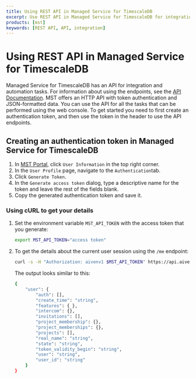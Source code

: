 ```yaml
---
title: Using REST API in Managed Service for TimescaleDB
excerpt: Use REST API in Managed Service for TimescaleDB for integration and automation
products: [mst]
keywords: [REST API, API, integration]
---
```


# Using REST API in Managed Service for TimescaleDB

Managed Service for TimescaleDB has an API for integration and automation tasks.
For information about using the endpoints, see the [API Documentation][aiven-api].
MST offers an HTTP API with token authentication and JSON-formatted data. You
can use the API for all the tasks that can be performed using the web console.
To get started you need to first create an authentication token, and then use
the token in the header to use the API endpoints.

<Procedure>

## Creating an authentication token in Managed Service for TimescaleDB

1.  In [MST Portal][mst-login], click `User Information` in the top right corner.
1.  In the `User Profile` page, navigate to the `Authentication`tab.
1.  Click `Generate Token`.
1.  In the `Generate access token` dialog, type a descriptive name for the
    token and leave the rest of the fields blank.
1.  Copy the generated authentication token and save it.

</Procedure>

<Procedure>

### Using cURL to get your details

1.  Set the environment variable `MST_API_TOKEN` with the access token that you generate:

    ```bash
    export MST_API_TOKEN="access token"
    ```

1.  To get the details about the current user session using the `/me` endpoint:

    ```bash
    curl -s -H "Authorization: aivenv1 $MST_API_TOKEN" https://api.aiven.io/v1/me|json_pp
    ```

    The output looks similar to this:

    ```bash
    {
        "user": {
            "auth": [],
            "create_time": "string",
            "features": { },
            "intercom": {},
            "invitations": [],
            "project_membership": {},
            "project_memberships": {},
            "projects": [],
            "real_name": "string",
            "state": "string",
            "token_validity_begin": "string",
            "user": "string",
            "user_id": "string"
        }
    }
    ```

</Procedure>

[aiven-api]: https://api.aiven.io/doc/
[mst-login]:https://portal.managed.timescale.com/login